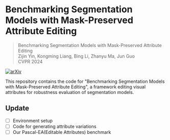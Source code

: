 # Benchmarking Segmentation Models with Mask-Preserved Attribute Editing

> Benchmarking Segmentation Models with Mask-Preserved Attribute Editing <br />
> Zijin Yin, Kongming Liang, Bing Li, Zhanyu Ma, Jun Guo <br />
> CVPR 2024

[![arXiv](https://img.shields.io/badge/arXiv-2311.16973-b31b1b.svg)](https://arxiv.org/abs/2403.01231)

This repository contains the code for "Benchmarking Segmentation Models with Mask-Preserved Attribute Editing", a framework editing visual attributes for robustness evaluation of segmentation models.

## Update

- [ ] Environment setup
- [ ] Code for generating attribute variations
- [ ] Our Pascal-EA(Editable Attributes) benchmark

